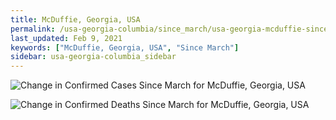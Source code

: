 ```yaml
---
title: McDuffie, Georgia, USA
permalink: /usa-georgia-columbia/since_march/usa-georgia-mcduffie-since_march.html
last_updated: Feb 9, 2021
keywords: ["McDuffie, Georgia, USA", "Since March"]
sidebar: usa-georgia-columbia_sidebar
---
```


![Change in Confirmed Cases Since March for McDuffie, Georgia, USA](/covid_tracker/images/graphs/usa-georgia-mcduffie-delta_confirmed-since_march_graph.png)

![Change in Confirmed Deaths Since March for McDuffie, Georgia, USA](/covid_tracker/images/graphs/usa-georgia-mcduffie-delta_deaths-since_march_graph.png)
